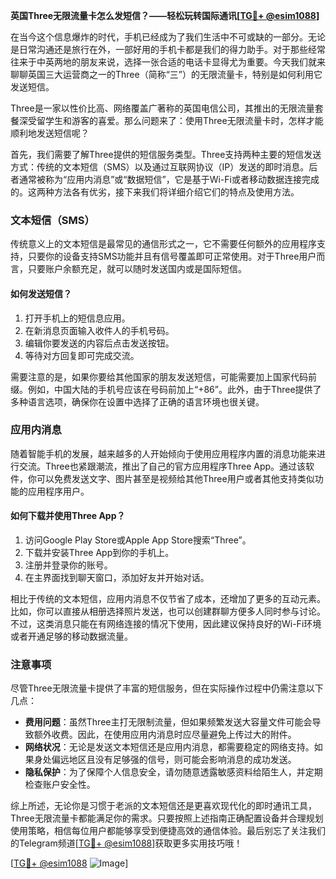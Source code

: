 **英国Three无限流量卡怎么发短信？——轻松玩转国际通讯[[TG💪+ @esim1088](https://t.me/s/esim1088)]**

在当今这个信息爆炸的时代，手机已经成为了我们生活中不可或缺的一部分。无论是日常沟通还是旅行在外，一部好用的手机卡都是我们的得力助手。对于那些经常往来于中英两地的朋友来说，选择一张合适的电话卡显得尤为重要。今天我们就来聊聊英国三大运营商之一的Three（简称“三”）的无限流量卡，特别是如何利用它发送短信。

Three是一家以性价比高、网络覆盖广著称的英国电信公司，其推出的无限流量套餐深受留学生和游客的喜爱。那么问题来了：使用Three无限流量卡时，怎样才能顺利地发送短信呢？

首先，我们需要了解Three提供的短信服务类型。Three支持两种主要的短信发送方式：传统的文本短信（SMS）以及通过互联网协议（IP）发送的即时消息。后者通常被称为“应用内消息”或“数据短信”，它是基于Wi-Fi或者移动数据连接完成的。这两种方法各有优劣，接下来我们将详细介绍它们的特点及使用方法。

### 文本短信（SMS）

传统意义上的文本短信是最常见的通信形式之一，它不需要任何额外的应用程序支持，只要你的设备支持SMS功能并且有信号覆盖即可正常使用。对于Three用户而言，只要账户余额充足，就可以随时发送国内或是国际短信。

#### 如何发送短信？
1. 打开手机上的短信息应用。
2. 在新消息页面输入收件人的手机号码。
3. 编辑你要发送的内容后点击发送按钮。
4. 等待对方回复即可完成交流。

需要注意的是，如果你要给其他国家的朋友发送短信，可能需要加上国家代码前缀。例如，中国大陆的手机号应该在号码前加上“+86”。此外，由于Three提供了多种语言选项，确保你在设置中选择了正确的语言环境也很关键。

### 应用内消息

随着智能手机的发展，越来越多的人开始倾向于使用应用程序内置的消息功能来进行交流。Three也紧跟潮流，推出了自己的官方应用程序Three App。通过该软件，你可以免费发送文字、图片甚至是视频给其他Three用户或者其他支持类似功能的应用程序用户。

#### 如何下载并使用Three App？
1. 访问Google Play Store或Apple App Store搜索“Three”。
2. 下载并安装Three App到你的手机上。
3. 注册并登录你的账号。
4. 在主界面找到聊天窗口，添加好友并开始对话。

相比于传统的文本短信，应用内消息不仅节省了成本，还增加了更多的互动元素。比如，你可以直接从相册选择照片发送，也可以创建群聊方便多人同时参与讨论。不过，这类消息只能在有网络连接的情况下使用，因此建议保持良好的Wi-Fi环境或者开通足够的移动数据流量。

### 注意事项

尽管Three无限流量卡提供了丰富的短信服务，但在实际操作过程中仍需注意以下几点：

- **费用问题**：虽然Three主打无限制流量，但如果频繁发送大容量文件可能会导致额外收费。因此，在使用应用内消息时应尽量避免上传过大的附件。
- **网络状况**：无论是发送文本短信还是应用内消息，都需要稳定的网络支持。如果身处偏远地区且没有足够强的信号，则可能会影响消息的成功发送。
- **隐私保护**：为了保障个人信息安全，请勿随意透露敏感资料给陌生人，并定期检查账户安全性。

综上所述，无论你是习惯于老派的文本短信还是更喜欢现代化的即时通讯工具，Three无限流量卡都能满足你的需求。只要按照上述指南正确配置设备并合理规划使用策略，相信每位用户都能够享受到便捷高效的通信体验。最后别忘了关注我们的Telegram频道[[TG💪+ @esim1088](https://t.me/s/esim1088)]获取更多实用技巧哦！

[[TG💪+ @esim1088](https://t.me/s/esim1088) ![Image](https://i.postimg.cc/4NQfJmqS/Snipaste-2025-05-13-00-14-12.png)]